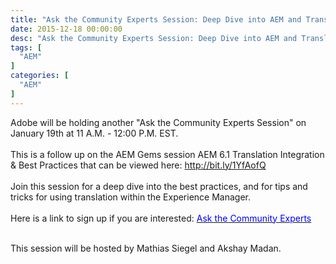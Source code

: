 ```yaml
---
title: "Ask the Community Experts Session: Deep Dive into AEM and Translations"
date: 2015-12-18 00:00:00
desc: "Ask the Community Experts Session: Deep Dive into AEM and Translations"
tags: [
  "AEM"
]
categories: [
  "AEM"
]
---
```


Adobe will be holding another "Ask the Community Experts Session" on January 19th at 11 A.M. - 12:00 P.M. EST.<br />
<br />
This is a follow up on the AEM Gems session AEM 6.1 Translation Integration &amp; Best Practices that can be viewed here:&nbsp;<a href="http://bit.ly/1YfAofQ"><span style="color: blue;">http://bit.ly/1YfAofQ</span></a><br />
<br />
Join this session for a deep dive into the best practices, and for tips and tricks for using translation within the Experience Manager.<br />
<br />
Here is a link to sign up if you are interested:&nbsp;<a href="https://communities.adobe.com/content/usergenerated/content/cush/en/communities/aem_technologistsdevelopersarchitects/events/_jcr_content/par/calendar/ask_the_aem_communit.form.html/content/cush/en/communities/aem_technologistsdevelopersarchitects/events/upcoming-event-detail" target="_blank"><span style="color: blue;">Ask the Community Experts</span></a><br />
<div>
<br />
This session will be hosted by Mathias Siegel and Akshay Madan.</div>
